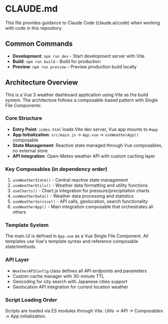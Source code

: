 # CLAUDE.md

This file provides guidance to Claude Code (claude.ai/code) when working with code in this repository.

## Common Commands

- **Development**: `npm run dev` - Start development server with Vite
- **Build**: `npm run build` - Build for production
- **Preview**: `npm run preview` - Preview production build locally

## Architecture Overview

This is a Vue 3 weather dashboard application using Vite as the build system. The architecture follows a composable-based pattern with Single File Components:

### Core Structure
- **Entry Point**: `index.html` loads Vite dev server, Vue app mounts to `#app`
- **App Initialization**: `src/main.js` → `App.vue` → `useWeatherApp()` composable
- **State Management**: Reactive state managed through Vue composables, no external store
- **API Integration**: Open-Meteo weather API with custom caching layer

### Key Composables (in dependency order)
1. `useWeatherState()` - Central reactive state management
2. `useWeatherUtils()` - Weather data formatting and utility functions  
3. `useCharts()` - Chart.js integration for pressure/precipitation charts
4. `useWeatherData()` - Weather data processing and statistics
5. `useWeatherService()` - API calls, geolocation, search functionality
6. `useWeatherApp()` - Main integration composable that orchestrates all others

### Template System
The main UI is defined in `App.vue` as a Vue Single File Component. All templates use Vue's template syntax and reference composable state/methods.

### API Layer
- `WeatherAPIConfig` class defines all API endpoints and parameters
- Custom cache manager with 30-minute TTL
- Geocoding for city search with Japanese cities support
- Geolocation API integration for current location weather

### Script Loading Order
Scripts are loaded via ES modules through Vite. Utils → API → Composables → App initialization.